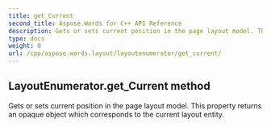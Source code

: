 ```yaml
---
title: get_Current
second_title: Aspose.Words for C++ API Reference
description: Gets or sets current position in the page layout model. This property returns an opaque object which corresponds to the current layout entity. 
type: docs
weight: 0
url: /cpp/aspose.words.layout/layoutenumerator/get_current/
---
```

## LayoutEnumerator.get_Current method


Gets or sets current position in the page layout model. This property returns an opaque object which corresponds to the current layout entity.

